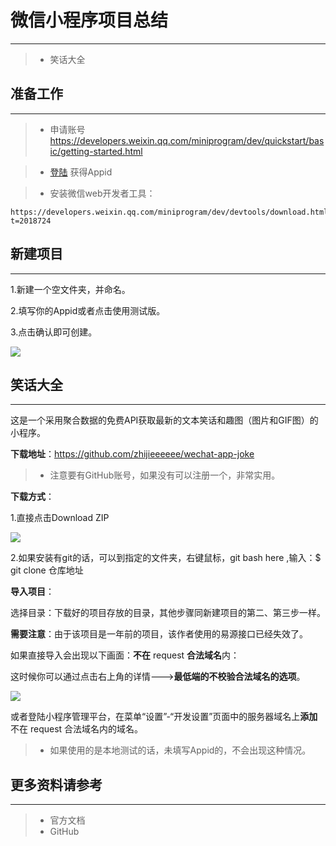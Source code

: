 # 微信小程序项目总结

---

> * 笑话大全

## 准备工作

---

> * 申请账号 https://developers.weixin.qq.com/miniprogram/dev/quickstart/basic/getting-started.html

> * [登陆](https://mp.weixin.qq.com) 获得Appid

> * 安装微信web开发者工具：

    https://developers.weixin.qq.com/miniprogram/dev/devtools/download.html?t=2018724

## 新建项目

---

1.新建一个空文件夹，并命名。

2.填写你的Appid或者点击使用测试版。

3.点击确认即可创建。

![](http://mt1.baidu.com/timg?shitu&quality=100&sharpen=100&er=&imgtype=0&wh_rate=null&size=h120&sec=1533152255&di=6ca0cb71f65215f752302208053d95c7&src=http%3A%2F%2Fd.hiphotos.baidu.com%2Fimage%2F%2570%2569%2563%2Fitem%2F5fdf8db1cb134954927124a75a4e9258d0094a82.jpg)

## 笑话大全

---

这是一个采用聚合数据的免费API获取最新的文本笑话和趣图（图片和GIF图）的小程序。

**下载地址**：https://github.com/zhijieeeeee/wechat-app-joke

> * 注意要有GitHub账号，如果没有可以注册一个，非常实用。

**下载方式**：

1.直接点击Download ZIP

![](http://mt1.baidu.com/timg?shitu&quality=100&sharpen=100&er=&imgtype=0&wh_rate=null&size=h120&sec=1533149823&di=c841d16465e0e6a73585ab4971e4ebb6&src=http%3A%2F%2Fmt1.baidu.com%2Ftimg%3Fshitu%26quality%3D100%26sharpen%3D100%26er%3D%26imgtype%3D0%26wh_rate%3Dnull%26size%3D9%26sec%3D1533149823%26di%3Deea2e3803f034ffa7d169156d192dfb3%26cut_x%3D136.60000000000002%26cut_y%3D77.40666666666667%26cut_w%3D1092.8000000000002%26cut_h%3D614.7%26src%3Dhttp%253A%252F%252Fh.hiphotos.baidu.com%252Fimage%252F%252570%252569%252563%252Fitem%252F023b5bb5c9ea15ce61e320caba003af33b87b2e0.jpg)

2.如果安装有git的话，可以到指定的文件夹，右键鼠标，git bash here ,输入：$ git clone 仓库地址

**导入项目**：

选择目录：下载好的项目存放的目录，其他步骤同新建项目的第二、第三步一样。

**需要注意**：由于该项目是一年前的项目，该作者使用的易源接口已经失效了。

如果直接导入会出现以下画面：**不在** request **合法域名**内：

这时候你可以通过点击右上角的详情--->**最低端的不校验合法域名的选项**。

![](http://mt1.baidu.com/timg?shitu&quality=100&sharpen=100&er=&imgtype=0&wh_rate=null&size=h120&sec=1533149926&di=3bbf7c246691733a960ac9c3bff77669&src=http%3A%2F%2Fmt1.baidu.com%2Ftimg%3Fshitu%26quality%3D100%26sharpen%3D100%26er%3D%26imgtype%3D0%26wh_rate%3Dnull%26size%3D9%26sec%3D1533149926%26di%3D1ab39431846b7bed66a668bb12e74734%26cut_x%3D0%26cut_y%3D0%26cut_w%3D439.83000000000004%26cut_h%3D724%26src%3Dhttp%253A%252F%252Fc.hiphotos.baidu.com%252Fimage%252F%252570%252569%252563%252Fitem%252Fae51f3deb48f8c54068605ec36292df5e1fe7f98.jpg)

或者登陆小程序管理平台，在菜单“设置”-“开发设置”页面中的服务器域名上**添加**不在 request 合法域名内的域名。

> * 如果使用的是本地测试的话，未填写Appid的，不会出现这种情况。

## 更多资料请参考

---

> * 官方文档
> * GitHub
